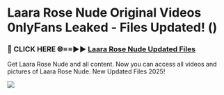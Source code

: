 # Laara Rose Nude Original Videos 0nlyFans Leaked - Files Updated! ()

<h3>🔴 CLICK HERE 🌐==►► <a href="https://tinyurl.com/2p9ay9w9" rel="nofollow">Laara Rose Nude Updated Files</a></h3>

Get Laara Rose Nude and all content. Now you can access all videos and pictures of Laara Rose Nude. New Updated Files 2025!

[![](https://i.imgur.com/KQgVmj3.gif)](https://tinyurl.com/2p9ay9w9)

